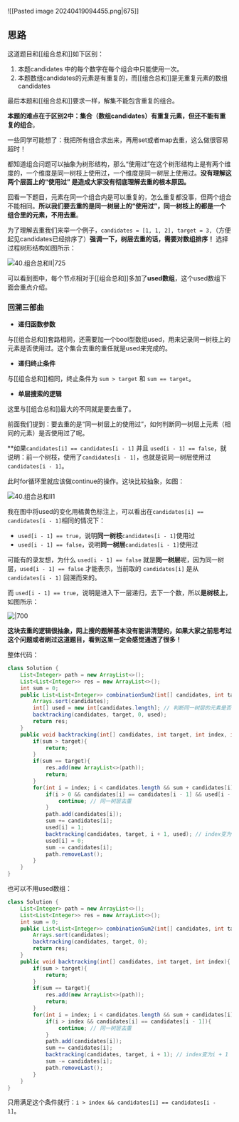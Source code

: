 ![[Pasted image 20240419094455.png|675]]

## 思路

这道题目和[[组合总和]]如下区别：

1. 本题candidates 中的每个数字在每个组合中只能使用一次。
2. 本题数组candidates的元素是有重复的，而[[组合总和]]是无重复元素的数组candidates

最后本题和[[组合总和]]要求一样，解集不能包含重复的组合。

**本题的难点在于区别2中：集合（数组candidates）有重复元素，但还不能有重复的组合**。

一些同学可能想了：我把所有组合求出来，再用set或者map去重，这么做很容易超时！

都知道组合问题可以抽象为树形结构，那么“使用过”在这个树形结构上是有两个维度的，一个维度是同一树枝上使用过，一个维度是同一树层上使用过。**没有理解这两个层面上的“使用过” 是造成大家没有彻底理解去重的根本原因。**

回看一下题目，元素在同一个组合内是可以重复的，怎么重复都没事，但两个组合不能相同。**所以我们要去重的是同一树层上的“使用过”，同一树枝上的都是一个组合里的元素，不用去重**。

为了理解去重我们来举一个例子，`candidates = [1, 1, 2], target = 3,`（方便起见candidates已经排序了）**强调一下，树层去重的话，需要对数组排序！** 选择过程树形结构如图所示：

![40.组合总和II|725](https://code-thinking-1253855093.file.myqcloud.com/pics/20230310000918.png)

可以看到图中，每个节点相对于[[组合总和]]多加了**used数组**，这个used数组下面会重点介绍。

### 回溯三部曲

- **递归函数参数**

与[[组合总和]]套路相同，还需要加一个bool型数组used，用来记录同一树枝上的元素是否使用过。这个集合去重的重任就是used来完成的。

- **递归终止条件**

与[[组合总和]]相同，终止条件为 `sum > target` 和 `sum == target`。

- **单层搜索的逻辑**

这里与[[组合总和]]最大的不同就是要去重了。

前面我们提到：要去重的是“同一树层上的使用过”，如何判断同一树层上元素（相同的元素）是否使用过了呢。

**如果`candidates[i] == candidates[i - 1]` 并且 `used[i - 1] == false`，就说明：前一个树枝，使用了`candidates[i - 1]`，也就是说同一树层使用过`candidates[i - 1]`。

此时for循环里就应该做continue的操作。这块比较抽象，如图：

![40.组合总和II1](https://code-thinking-1253855093.file.myqcloud.com/pics/20230310000954.png)

我在图中将used的变化用橘黄色标注上，可以看出在`candidates[i] == candidates[i - 1]`相同的情况下：

- `used[i - 1] == true`，说明**同一树枝**`candidates[i - 1]`使用过
- `used[i - 1] == false`，说明**同一树层**`candidates[i - 1]`使用过

可能有的录友想，为什么 `used[i - 1] == false` 就是**同一树层**呢，因为同一树层，`used[i - 1] == false` 才能表示，当前取的 `candidates[i]` 是从 `candidates[i - 1]` 回溯而来的。

而 `used[i - 1] == true`，说明是进入下一层递归，去下一个数，所以**是树枝上**，如图所示：

![|700](https://code-thinking-1253855093.file.myqcloud.com/pics/20221021163812.png)

**这块去重的逻辑很抽象，网上搜的题解基本没有能讲清楚的，如果大家之前思考过这个问题或者刷过这道题目，看到这里一定会感觉通透了很多！**

整体代码：

```java
class Solution {
    List<Integer> path = new ArrayList<>();
    List<List<Integer>> res = new ArrayList<>();
    int sum = 0;
    public List<List<Integer>> combinationSum2(int[] candidates, int target) {
        Arrays.sort(candidates);
        int[] used = new int[candidates.length]; // 判断同一树层的元素是否使用过
        backtracking(candidates, target, 0, used);
        return res;
    }
    public void backtracking(int[] candidates, int target, int index, int[] used){
        if(sum > target){
            return;
        }
        if(sum == target){
            res.add(new ArrayList<>(path));
            return;
        }
        for(int i = index; i < candidates.length && sum + candidates[i] <= target; i++){ // 和上一道题一样的剪枝
            if(i > 0 && candidates[i] == candidates[i - 1] && used[i - 1] == 0){
                continue; // 同一树层去重
            }
            path.add(candidates[i]);
            sum += candidates[i];
            used[i] = 1;
            backtracking(candidates, target, i + 1, used); // index变为i + 1
            used[i] = 0;
            sum -= candidates[i];
            path.removeLast();
        }
    }
}
```

也可以不用used数组：

```java
class Solution {
    List<Integer> path = new ArrayList<>();
    List<List<Integer>> res = new ArrayList<>();
    int sum = 0;
    public List<List<Integer>> combinationSum2(int[] candidates, int target) {
        Arrays.sort(candidates);
        backtracking(candidates, target, 0);
        return res;
    }
    public void backtracking(int[] candidates, int target, int index){
        if(sum > target){
            return;
        }
        if(sum == target){
            res.add(new ArrayList<>(path));
            return;
        }
        for(int i = index; i < candidates.length && sum + candidates[i] <= target; i++){ // 和上一道题一样的剪枝
            if(i > index && candidates[i] == candidates[i - 1]){
                continue; // 同一树层去重
            }
            path.add(candidates[i]);
            sum += candidates[i];
            backtracking(candidates, target, i + 1); // index变为i + 1
            sum -= candidates[i];
            path.removeLast();
        }
    }
}
```

只用满足这个条件就行：`i > index && candidates[i] == candidates[i - 1]`。